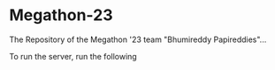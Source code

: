 # Megathon-23
The Repository of the Megathon '23 team "Bhumireddy Papireddies"...

To run the server, run the following 
